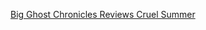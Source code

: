 ---
layout: post
wordpress_id: 1530
wordpress_url: http://noesbueno.com/archives/1530
date: '2012-09-19 10:53:15 -0500'
date_gmt: '2012-09-19 15:53:15 -0500'
body: |
  <p><a href="http://www.thehighdefinite.com/2012/09/big-ghost-chronicles-reviews-cruel-summer/">Big Ghost Chronicles Reviews Cruel Summer</a></p>
---